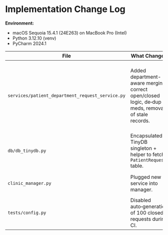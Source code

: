 # Implementation Change Log

**Environment:**  
- macOS Sequoia 15.4.1 (24E263) on MacBook Pro (Intel)  
- Python 3.12.10 (venv)  
- PyCharm 2024.1

| File | What Changed | Way It Was Changed | Assumptions |
|------|--------------|--------------------|-------------|
| `services/patient_department_request_service.py` | Added department-aware merging, correct open/closed logic, de‑dup meds, removal of stale records. | • Group tasks by `(patient_id, assigned_to)`.<br>• On each batch: remove previous rows for that combo, then insert a single fresh record.<br>• Translate `Medication` objects → unique dict list.<br>• Insert `Closed` request when **all** tasks closed; otherwise `Open`. | External system delivers all updates since last tick; TinyDB used as persistence. |
| `db/db_tinydb.py` | Encapsulated TinyDB singleton + helper to fetch `PatientRequest` table. | Wrapped DB instance in `_db_instance`; added `get_patient_requests_table()`; removed noisy debug & unused helpers. | TinyDB tables are light‑weight; single process access. |
| `clinic_manager.py` | Plugged new service into manager. | Passed service object into `ClinicManager` and delegated update calls. | `ClinicManager` remains orchestrator only. |
| `tests/config.py` | Disabled auto‑generation of 100 closed requests during CI. | Added `generate_requests` flag. | Keeps unit tests deterministic. |

